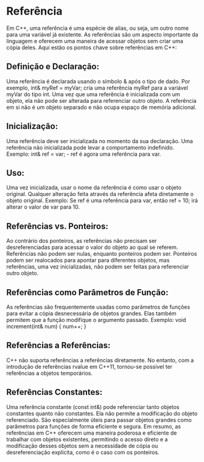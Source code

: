 # Referência

Em C++, uma referência é uma espécie de alias, ou seja, um outro nome para uma variável já existente. As referências são um aspecto importante da linguagem e oferecem uma maneira de acessar objetos sem criar uma cópia deles. Aqui estão os pontos chave sobre referências em C++:

## Definição e Declaração:

Uma referência é declarada usando o símbolo & após o tipo de dado. Por exemplo, int& myRef = myVar; cria uma referência myRef para a variável myVar do tipo int.
Uma vez que uma referência é inicializada com um objeto, ela não pode ser alterada para referenciar outro objeto. A referência em si não é um objeto separado e não ocupa espaço de memória adicional.

## Inicialização:

Uma referência deve ser inicializada no momento da sua declaração. Uma referência não inicializada pode levar a comportamento indefinido.
Exemplo: int& ref = var; - ref é agora uma referência para var.

## Uso:

Uma vez inicializada, usar o nome da referência é como usar o objeto original. Qualquer alteração feita através da referência afeta diretamente o objeto original.
Exemplo: Se ref é uma referência para var, então ref = 10; irá alterar o valor de var para 10.

## Referências vs. Ponteiros:

Ao contrário dos ponteiros, as referências não precisam ser desreferenciadas para acessar o valor do objeto ao qual se referem.
Referências não podem ser nulas, enquanto ponteiros podem ser.
Ponteiros podem ser realocados para apontar para diferentes objetos, mas referências, uma vez inicializadas, não podem ser feitas para referenciar outro objeto.

## Referências como Parâmetros de Função:

As referências são frequentemente usadas como parâmetros de funções para evitar a cópia desnecessária de objetos grandes. Elas também permitem que a função modifique o argumento passado.
Exemplo: void increment(int& num) { num++; }

## Referências a Referências:

C++ não suporta referências a referências diretamente. No entanto, com a introdução de referências rvalue em C++11, tornou-se possível ter referências a objetos temporários.

## Referências Constantes:

Uma referência constante (const int&) pode referenciar tanto objetos constantes quanto não constantes. Ela não permite a modificação do objeto referenciado.
São especialmente úteis para passar objetos grandes como parâmetros para funções de forma eficiente e segura.
Em resumo, as referências em C++ oferecem uma maneira poderosa e eficiente de trabalhar com objetos existentes, permitindo o acesso direto e a modificação desses objetos sem a necessidade de cópia ou desreferenciação explícita, como é o caso com os ponteiros.